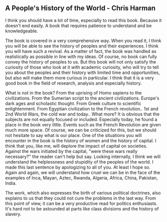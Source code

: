 ## A People's History of the World - Chris Harman

I think you should have a lot of time, especially to read this book. Because it doesn't end easily. A book that requires patience to understand and be knowledgeable.
     
The book is covered in a very comprehensive way. When you read it, I think you will be able to see the history of peoples and their experiences. I think you will have such a revival. As a matter of fact, the book was handled as realistically as possible in line with my ideas. Of course, no book can fully convey the history of peoples to us. But this book will not only satisfy the curiosity of those who look at it with academic curiosity, who will try to tell you about the peoples and their history with limited time and opportunities, but also will make them more curious in particular. I think that it is a very good book in the field of research, analysis and especially history.

What is not in the book? From the uprising of Homo sapiens to the civilizations. From the Sumerian script to the ancient civilizations. Europe's dark ages and scholastic thought. From Greek culture to scientific enlightenment. From Egyptian civilization to the French revolution.. 1st and 2nd World Wars, the cold war and today.. What more? It is obvious that the subjects are not equally focused or included. Especially today, he found a place in the book very little. Events such as the French Revolution are given much more space. Of course, we can be criticized for this, but we should not hesitate to say what is our place. One of the situations you will encounter in the book is the history of women and the history of capital. I think that you, like me, will deplore the impact of capital on societies. Against the wars initiated by the capital, "were these wars really necessary?" the reader can't help but say. Looking internally, I think we will understand the helplessness and stupidity of the peoples of the world. I made this last sentence by apologizing to all of you. At least I hope so. Again and again, we will understand how cruel we can be in the face of the examples of Inca, Mayan, Aztec, Rwanda, Algeria, Africa, China, Pakistan, India.

The work, which also expresses the birth of various political doctrines, also explains to us that they could not cure the problems in the last way. From this point of view, it can be a very productive read for politics enthusiasts. It's hard not to be astounded at parts like class divisions and the history of slavery.